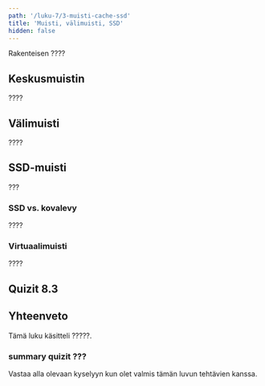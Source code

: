 ```yaml
---
path: '/luku-7/3-muisti-cache-ssd'
title: 'Muisti, välimuisti, SSD'
hidden: false
---
```


<div>
<lead>Rakenteisen ???? </lead>
</div>

## Keskusmuistin
????

## Välimuisti
????

## SSD-muisti
???

### SSD vs. kovalevy
????

### Virtuaalimuisti
????

## Quizit 8.3
<!-- Quiz 8.3.?? -->
<div><quiznator id="5caf0493fd9fd71425c6d6c6"></quiznator></div>

## Yhteenveto
Tämä luku käsitteli ?????.

###  summary quizit ???
Vastaa alla olevaan kyselyyn kun olet valmis tämän luvun tehtävien kanssa.

<div><quiznator id="5caf0493fd9fd71425c6d6c6"></quiznator></div>
